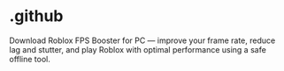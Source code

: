 # .github
Download Roblox FPS Booster for PC — improve your frame rate, reduce lag and stutter, and play Roblox with optimal performance using a safe offline tool.
